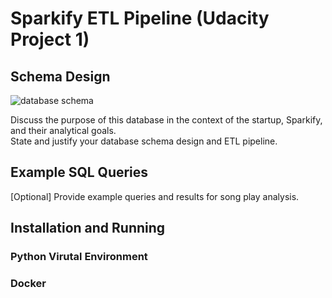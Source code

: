 
# Sparkify ETL Pipeline (Udacity Project 1)


## Schema Design

![database schema](/sparkifydb.jpg)

Discuss the purpose of this database in the context of the startup, Sparkify, and their analytical goals.  
State and justify your database schema design and ETL pipeline.

## Example SQL Queries
[Optional] Provide example queries and results for song play analysis.

## Installation and Running

### Python Virutal Environment

### Docker


